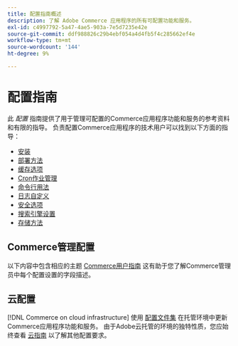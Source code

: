 ```yaml
---
title: 配置指南概述
description: 了解 Adobe Commerce 应用程序的所有可配置功能和服务。
exl-id: c4997792-5a47-4ae5-903a-7e5d7235e42e
source-git-commit: ddf988826c29b4ebf054a4d4fb5f4c285662ef4e
workflow-type: tm+mt
source-wordcount: '144'
ht-degree: 9%

---
```


# 配置指南

此 _配置_ 指南提供了用于管理可配置的Commerce应用程序功能和服务的参考资料和有限的指导。 负责配置Commerce应用程序的技术用户可以找到以下方面的指导：

- [安装](../configuration/bootstrap/initialization.md)
- [部署方法](../configuration/deployment/overview.md)
- [缓存选项](../configuration/cache/caching-overview.md)
- [Cron作业管理](../configuration/cron/custom-cron.md)
- [命令行用法](../configuration/cli/config-cli.md)
- [日志自定义](../configuration/logs/custom-logging.md)
- [安全选项](../configuration/security/overview.md)
- [搜索引擎设置](../configuration/search/configure-search-engine.md)
- [存储方法](../configuration/storage/memcached.md)

## Commerce管理配置

以下内容中包含相应的主题 [Commerce用户指南](https://docs.magento.com/user-guide/stores/configuration.html) 这有助于您了解Commerce管理员中每个配置设置的字段描述。

## 云配置

[!DNL Commerce on cloud infrastructure] 使用 [配置文件集](https://experienceleague.adobe.com/docs/commerce-cloud-service/user-guide/configure/overview.html) 在托管环境中更新Commerce应用程序功能和服务。 由于Adobe云托管的环境的独特性质，您应始终查看 [云指南](https://experienceleague.adobe.com/docs/commerce-cloud-service/user-guide/overview.html) 以了解其他配置要求。
